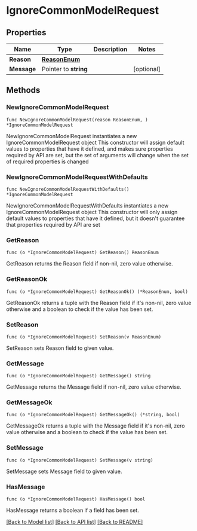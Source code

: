 # IgnoreCommonModelRequest

## Properties

Name | Type | Description | Notes
------------ | ------------- | ------------- | -------------
**Reason** | [**ReasonEnum**](ReasonEnum.md) |  | 
**Message** | Pointer to **string** |  | [optional] 

## Methods

### NewIgnoreCommonModelRequest

`func NewIgnoreCommonModelRequest(reason ReasonEnum, ) *IgnoreCommonModelRequest`

NewIgnoreCommonModelRequest instantiates a new IgnoreCommonModelRequest object
This constructor will assign default values to properties that have it defined,
and makes sure properties required by API are set, but the set of arguments
will change when the set of required properties is changed

### NewIgnoreCommonModelRequestWithDefaults

`func NewIgnoreCommonModelRequestWithDefaults() *IgnoreCommonModelRequest`

NewIgnoreCommonModelRequestWithDefaults instantiates a new IgnoreCommonModelRequest object
This constructor will only assign default values to properties that have it defined,
but it doesn't guarantee that properties required by API are set

### GetReason

`func (o *IgnoreCommonModelRequest) GetReason() ReasonEnum`

GetReason returns the Reason field if non-nil, zero value otherwise.

### GetReasonOk

`func (o *IgnoreCommonModelRequest) GetReasonOk() (*ReasonEnum, bool)`

GetReasonOk returns a tuple with the Reason field if it's non-nil, zero value otherwise
and a boolean to check if the value has been set.

### SetReason

`func (o *IgnoreCommonModelRequest) SetReason(v ReasonEnum)`

SetReason sets Reason field to given value.


### GetMessage

`func (o *IgnoreCommonModelRequest) GetMessage() string`

GetMessage returns the Message field if non-nil, zero value otherwise.

### GetMessageOk

`func (o *IgnoreCommonModelRequest) GetMessageOk() (*string, bool)`

GetMessageOk returns a tuple with the Message field if it's non-nil, zero value otherwise
and a boolean to check if the value has been set.

### SetMessage

`func (o *IgnoreCommonModelRequest) SetMessage(v string)`

SetMessage sets Message field to given value.

### HasMessage

`func (o *IgnoreCommonModelRequest) HasMessage() bool`

HasMessage returns a boolean if a field has been set.


[[Back to Model list]](../README.md#documentation-for-models) [[Back to API list]](../README.md#documentation-for-api-endpoints) [[Back to README]](../README.md)


